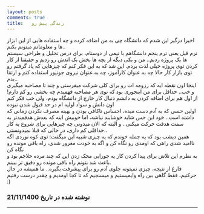 ```yaml
---
layout: posts
comments: true
title:   زندگی پیش رو
---
```


اخیرا درگیر این شدم که دانشگاه چی به من اضافه کرده و چه استفاده هایی از این ابزار ها و معلوماتم میتونم بکنم..
<br>
ترم قبل یعنی ترم پنجم دانشگاهم با تیمی از دوستام، برای درس تحلیل و طراحی سیستم ها یک پروژه زدیم.. 
من و یکی دیگه از بچه ها بخش بک اندش رو زدیم و حقیقتا از کار کردن توی پروژه خیلی لذت بردم. 
این شد که به این فکر کنم که چیزهایی که یاد گرفتم رو توی بازار کار حالا چه به عنوان کارآموز، چه به عنوان نیروی جونیور استفاده کنم و ارتقا بدم.. 
<br>
اینجا اون نقطه ایه که رزومه ات رو برای کلی شرکت میفرستی و چند تا مصاحبه میگیری و خب.. 
حداقل برای من اینجوری بود که توی هر مصاحبه فهمیدم چه بخشی رو کم دارم! 
از اول هم برای اضافه کردن به دانشم دنبال کار خارج از دانشگاه بودم، ولی خب فکر کنم اون دانش و سواد اولیه ام در حد قبول شدن نبوده 
<br>
اولین حسی که به آدم دست میده، احساس ناکافی بودن و بهینه مصرف نکردن زمانی که داشته است.. 
خود این حس شاید خوشایند نباشه، اما خوبیش اینه که بعدش هدفمندتر به سمت هدفت حرکت میکنی.. 
و البته که الان میدونی چه چیزهایی برای شروع یه کار حداقلی کم داری، در حالی که قبلا نمیدونستی..
<br>
همین دیشب بود که یه جمله خوندم که یه چیزی شبیه این میگفت: توی کوه نوردی اگه ناامید شدی راهی که اومدی رو نگاه کن و اگه به خودت مغرور شدی، راه باقی مونده رو نگاه کن
<br>
به نظرم این تلاش برای پیدا کردن کار یه جورایی محک زدن این که چند مرده حلاجم بود و باعث شد بتونم راه باقی مونده رو دقیق تر ببینم.
<br>
فارغ از نتیجه، چیزی نمیتونه جلوی آدم رو برای پیشرفت بگیره.. 
ما همیشه در حال حرکتیم، فقط گاهی بین راه وایمیستیم و میسنجیم که تا کجا اومدیم و چقدر درست رفتیم :)


### نوشته شده در تاریخ 21/11/1400

---